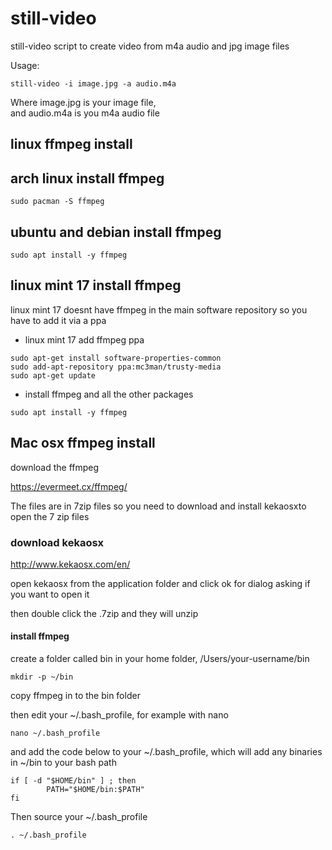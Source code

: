 # still-video 

still-video script to create video from m4a audio and jpg image files

Usage:

```
still-video -i image.jpg -a audio.m4a
```

Where image.jpg is your image file,  
and audio.m4a is you m4a audio file

## linux ffmpeg install

## arch linux install ffmpeg

```
sudo pacman -S ffmpeg
```

## ubuntu and debian install ffmpeg

```
sudo apt install -y ffmpeg
```

## linux mint 17 install ffmpeg

linux mint 17 doesnt have ffmpeg in the main software repository so you have to add it via a ppa

* linux mint 17 add ffmpeg ppa

```
sudo apt-get install software-properties-common
sudo add-apt-repository ppa:mc3man/trusty-media
sudo apt-get update
```
* install ffmpeg and all the other packages

```
sudo apt install -y ffmpeg
```

## Mac osx ffmpeg install

download the ffmpeg

https://evermeet.cx/ffmpeg/
 
The files are in 7zip files 
so you need to download and install kekaosxto open the 7 zip files
 
### download kekaosx 

http://www.kekaosx.com/en/


open kekaosx from the application folder and click ok for dialog asking if you want to open it

then double click the .7zip and they will unzip


#### install ffmpeg

create a folder called bin in your home folder, /Users/your-username/bin

```
mkdir -p ~/bin
```

copy ffmpeg in to the bin folder

then edit your ~/.bash_profile, for example with nano

```
nano ~/.bash_profile
```

and add the code below to your ~/.bash_profile, 
which will add any binaries in ~/bin to your bash path


```
if [ -d "$HOME/bin" ] ; then
        PATH="$HOME/bin:$PATH"
fi
```
 
Then source your ~/.bash_profile

```
. ~/.bash_profile
```

